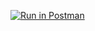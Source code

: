 [![Run in Postman](https://run.pstmn.io/button.svg)](https://app.getpostman.com/run-collection/32618110-0ee72689-e3dc-4b37-a6a4-f5ce08e1060b?action=collection%2Ffork&source=rip_markdown&collection-url=entityId%3D32618110-0ee72689-e3dc-4b37-a6a4-f5ce08e1060b%26entityType%3Dcollection%26workspaceId%3Db916489b-c9ab-4d3b-9e0d-abee473f0463)
